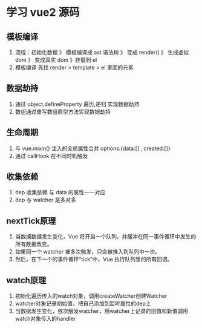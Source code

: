 # 学习 vue2 源码

## 模板编译

1. 流程：初始化数据 》 模板编译成 ast 语法树 》 变成 render() 》 生成虚拟 dom 》 变成真实 dom 》挂载到 el
2. 模板编译 先找 render > template > el 里面的元素

## 数据劫持

1. 通过 object.defineProperty 遍历,递归 实现数据劫持
2. 数组通过重写数组原型方法实现数据劫持

## 生命周期

1. 与 vue.mixin() 注入的全局属性合并  options:{data:[] , created:[]}
2. 通过 callHook 在不同时机触发

## 收集依赖

1. dep 收集依赖  与 data 的属性一一对应
2. dep 与 watcher 是多对多

## nextTick原理

1. 当数据数据发生变化，Vue 将开启一个队列，并缓冲在同一事件循环中发生的所有数据改变。
2. 如果同一个 watcher 被多次触发，只会被推入到队列中一次。
3. 然后，在下一个的事件循环“tick”中，Vue 执行队列里的所有回调。

## watch原理

1. 初始化遍历传入的watch对象，调用createWatcher创建Watcher
2. watcher对象记录初始值，把自己添加到监听属性的dep上
3. 当数据发生变化，依次触发watcher，用watcher上记录的旧值和新值调用watch对象传入的handler
